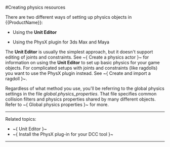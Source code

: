 ﻿#Creating physics resources

There are two different ways of setting up physics objects in {{ProductName}}:

- Using the **Unit Editor**

- Using the PhysX plugin for 3ds Max and Maya

The **Unit Editor** is usually the simplest approach, but it doesn't support editing of joints and constraints. See ~{ Create a physics actor }~ for information on using the **Unit Editor** to set up basic physics for your game objects. For complicated setups with joints and constraints (like ragdolls) you want to use the PhysX plugin instead. See ~{ Create and import a ragdoll }~.

Regardless of what method you use, you'll be referring to the global physics settings in the file *global.physics_properties*. That file specifies common collision filters and physics properties shared by many different objects. Refer to ~{ Global physics properties }~ for more.

---
Related topics:
-	~{ Unit Editor }~
-	~{ Install the PhysX plug-in for your DCC tool }~
---
